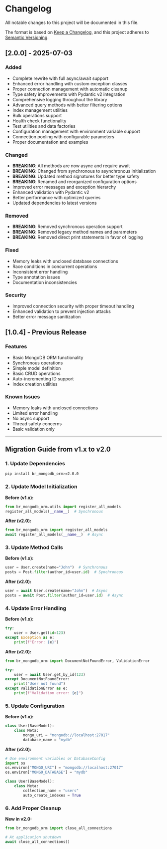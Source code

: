 # Changelog

All notable changes to this project will be documented in this file.

The format is based on [Keep a Changelog](https://keepachangelog.com/en/1.0.0/),
and this project adheres to [Semantic Versioning](https://semver.org/spec/v2.0.0.html).

## [2.0.0] - 2025-07-03

### Added
- Complete rewrite with full async/await support
- Enhanced error handling with custom exception classes
- Proper connection management with automatic cleanup
- Type safety improvements with Pydantic v2 integration
- Comprehensive logging throughout the library
- Advanced query methods with better filtering options
- Index management utilities
- Bulk operations support
- Health check functionality
- Test utilities and data factories
- Configuration management with environment variable support
- Connection pooling with configurable parameters
- Proper documentation and examples

### Changed
- **BREAKING**: All methods are now async and require await
- **BREAKING**: Changed from synchronous to asynchronous initialization
- **BREAKING**: Updated method signatures for better type safety
- **BREAKING**: Renamed and reorganized configuration options
- Improved error messages and exception hierarchy
- Enhanced validation with Pydantic v2
- Better performance with optimized queries
- Updated dependencies to latest versions

### Removed
- **BREAKING**: Removed synchronous operation support
- **BREAKING**: Removed legacy method names and parameters
- **BREAKING**: Removed direct print statements in favor of logging

### Fixed
- Memory leaks with unclosed database connections
- Race conditions in concurrent operations
- Inconsistent error handling
- Type annotation issues
- Documentation inconsistencies

### Security
- Improved connection security with proper timeout handling
- Enhanced validation to prevent injection attacks
- Better error message sanitization

## [1.0.4] - Previous Release

### Features
- Basic MongoDB ORM functionality
- Synchronous operations
- Simple model definition
- Basic CRUD operations
- Auto-incrementing ID support
- Index creation utilities

### Known Issues
- Memory leaks with unclosed connections
- Limited error handling
- No async support
- Thread safety concerns
- Basic validation only

---

## Migration Guide from v1.x to v2.0

### 1. Update Dependencies
```bash
pip install br_mongodb_orm>=2.0.0
```

### 2. Update Model Initialization
**Before (v1.x):**
```python
from br_mongodb_orm.utils import register_all_models
register_all_models(__name__)  # Synchronous
```

**After (v2.0):**
```python
from br_mongodb_orm import register_all_models
await register_all_models(__name__)  # Async
```

### 3. Update Method Calls
**Before (v1.x):**
```python
user = User.create(name="John")  # Synchronous
posts = Post.filter(author_id=user.id)  # Synchronous
```

**After (v2.0):**
```python
user = await User.create(name="John")  # Async
posts = await Post.filter(author_id=user.id)  # Async
```

### 4. Update Error Handling
**Before (v1.x):**
```python
try:
    user = User.get(id=123)
except Exception as e:
    print(f"Error: {e}")
```

**After (v2.0):**
```python
from br_mongodb_orm import DocumentNotFoundError, ValidationError

try:
    user = await User.get_by_id(123)
except DocumentNotFoundError:
    print("User not found")
except ValidationError as e:
    print(f"Validation error: {e}")
```

### 5. Update Configuration
**Before (v1.x):**
```python
class User(BaseModel):
    class Meta:
        mongo_uri = "mongodb://localhost:27017"
        database_name = "mydb"
```

**After (v2.0):**
```python
# Use environment variables or DatabaseConfig
import os
os.environ["MONGO_URI"] = "mongodb://localhost:27017"
os.environ["MONGO_DATABASE"] = "mydb"

class User(BaseModel):
    class Meta:
        collection_name = "users"
        auto_create_indexes = True
```

### 6. Add Proper Cleanup
**New in v2.0:**
```python
from br_mongodb_orm import close_all_connections

# At application shutdown
await close_all_connections()
```
